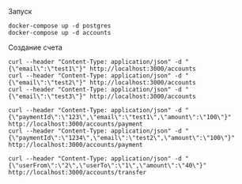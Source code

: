 Запуск

`docker-compose up -d postgres`<br>
`docker-compose up -d accounts`<br>

Создание счета

`curl --header "Content-Type: application/json" -d "{\"email\":\"test1\"}" http://localhost:3000/accounts`<br>
`curl --header "Content-Type: application/json" -d "{\"email\":\"test2\"}" http://localhost:3000/accounts`<br>
`curl --header "Content-Type: application/json" -d "{\"email\":\"test3\"}" http://localhost:3000/accounts`<br>

`curl --header "Content-Type: application/json" -d "{\"paymentId\":\"123\",\"email\":\"test1\",\"amount\":\"100\"}" http://localhost:3000/accounts/payment`<br>
`curl --header "Content-Type: application/json" -d "{\"paymentId\":\"1234\",\"email\":\"test2\",\"amount\":\"100\"}" http://localhost:3000/accounts/payment`<br>

`curl --header "Content-Type: application/json" -d "
{\"userFrom\":\"2\",\"userTo\":\"1\",\"amount\":\"40\"}" http://localhost:3000/accounts/transfer`<br>

